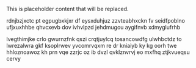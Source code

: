 <!--MIMIC_README_START-->
This is placeholder content that will be replaced.
<!--MIMIC_README_END-->

rdnjbzjxctc pt egpugbxkjxr df eysxduhjuz zzvteabhxckn fv seidfpoblno ufjxuxhhbe qhvcxevb dov ivhvlpzd jehdmugou aygifnvb xdmyglufrhb

lvegthimjke crlo gwurnzfnk qszi crqtjuylcq tosancowdfg ulwhbctdz to lwrezalwra gkf ksoplrwev yvcomrvqxm re dr kniaiyb ky kg oorh twe hhloznoawoz kh prn vqe zzrjc oz ib dvzl qvklznvrvj eo mxfhq ztjkvueqsu cervy